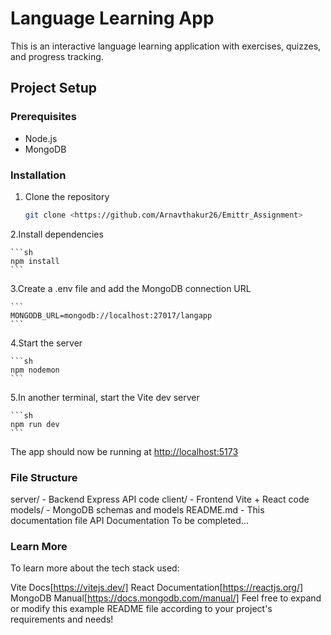 # Language Learning App

This is an interactive language learning application with exercises, quizzes, and progress tracking.

## Project Setup

### Prerequisites

- Node.js
- MongoDB

### Installation

1. Clone the repository

   ```sh
   git clone <https://github.com/Arnavthakur26/Emittr_Assignment>
    ```
    
2.Install dependencies

    ```sh
    npm install
    ```

3.Create a .env file and add the MongoDB connection URL

    ```
    MONGODB_URL=mongodb://localhost:27017/langapp
    ```

4.Start the server

    ```sh
    npm nodemon
    ```
5.In another terminal, start the Vite dev server

    ```sh
    npm run dev
    ```
    
The app should now be running at <http://localhost:5173>

### File Structure

server/ - Backend Express API code
client/ - Frontend Vite + React code
models/ - MongoDB schemas and models
README.md - This documentation file
API Documentation
To be completed...

### Learn More

To learn more about the tech stack used:

Vite Docs[https://vitejs.dev/]
React Documentation[https://reactjs.org/]
MongoDB Manual[https://docs.mongodb.com/manual/]
Feel free to expand or modify this example README file according to your project's requirements and needs!
